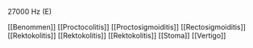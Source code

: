 27000 Hz (E)

[[Benommen]]
[[Proctocolitis]]
[[Proctosigmoiditis]]
[[Rectosigmoiditis]]
[[Rektokolitis]]
[[Rektokolitis]]
[[Rektokolitis]]
[[Stoma]]
[[Vertigo]]